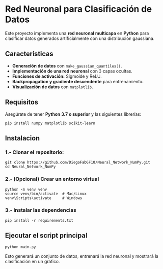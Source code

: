 # Red Neuronal para Clasificación de Datos

Este proyecto implementa una **red neuronal multicapa** en **Python** para clasificar datos generados artificialmente con una distribución gaussiana.

## Características
- **Generación de datos** con `make_gaussian_quantiles()`.
- **Implementación de una red neuronal** con 3 capas ocultas.
- **Funciones de activación:** Sigmoide y ReLU.
- **Backpropagation y gradiente descendente** para entrenamiento.
- **Visualización de datos** con `matplotlib`.

## Requisitos

Asegúrate de tener **Python 3.7 o superior** y las siguientes librerías:

```
pip install numpy matplotlib scikit-learn
```

## **Instalacion**
### 1.- Clonar el repositorio:
```
git clone https://github.com/DiegoFabGF10/Neural_Network_NumPy.git
cd Neural_Network_NumPy
```

### 2.- (Opcional) Crear un entorno virtual
```
python -m venv venv
source venv/bin/activate  # Mac/Linux
venv\Scripts\activate     # Windows
```

### 3.- Instalar las dependencias
```
pip install -r requirements.txt
```

## **Ejecutar el script principal**
```
python main.py
```

Esto generará un conjunto de datos, entrenará la red neuronal y mostrará la clasificación en un gráfico.
